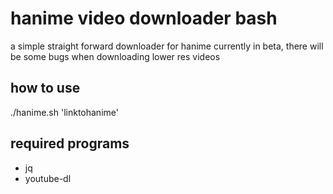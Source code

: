 # hanime video downloader bash
a simple straight forward downloader for hanime
currently in beta, there will be some bugs when downloading lower res videos

## how to use
./hanime.sh 'linktohanime'

## required programs
- jq
- youtube-dl
